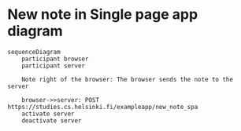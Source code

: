 # New note in Single page app diagram

```mermaid
sequenceDiagram
    participant browser
    participant server

    Note right of the browser: The browser sends the note to the server

    browser->>server: POST https://studies.cs.helsinki.fi/exampleapp/new_note_spa
    activate server
    deactivate server
```
